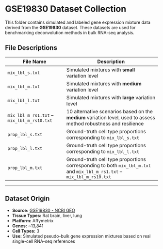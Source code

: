 # GSE19830 Dataset Collection

This folder contains simulated and labeled gene expression mixture data derived from the **GSE19830** dataset. These datasets are used for benchmarking deconvolution methods in bulk RNA-seq analysis.

## File Descriptions


| File Name                                 | Description                                                                 |
|------------------------------------------|-----------------------------------------------------------------------------|
| `mix_lbl_s.txt`                          | Simulated mixtures with **small** variation level                           |
| `mix_lbl_m.txt`                          | Simulated mixtures with **medium** variation level                          |
| `mix_lbl_l.txt`                          | Simulated mixtures with **large** variation level                           |
| `mix_lbl_m_rs1.txt` – `mix_lbl_m_rs10.txt` | 10 alternative scenarios based on the **medium** variation level, used to assess method robustness and resilience |
| `prop_lbl_s.txt`                         | Ground-truth cell type proportions corresponding to `mix_lbl_s.txt`         |
| `prop_lbl_l.txt`                         | Ground-truth cell type proportions corresponding to `mix_lbl_l.txt`         |
| `prop_lbl_m.txt`                         | Ground-truth cell type proportions corresponding to both `mix_lbl_m.txt` and `mix_lbl_m_rs1.txt` – `mix_lbl_m_rs10.txt` |


---
## Dataset Origin

- **Source:** [GSE19830 - NCBI GEO](https://www.ncbi.nlm.nih.gov/geo/query/acc.cgi?acc=GSE19830)
- **Tissue Types:** Rat brain, liver, lung
- **Platform:** Affymetrix
- **Genes:** ~13,841
- **Cell Types:** 3
- **Use:** Simulated pseudo-bulk gene expression mixtures based on real single-cell RNA-seq references

